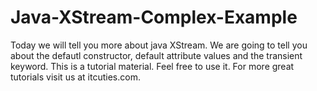 Java-XStream-Complex-Example
============================

Today we will tell you more about java XStream. We are going to tell you about the defautl constructor, default attribute values and the transient keyword. This is a tutorial material. Feel free to use it. For more great tutorials visit us at itcuties.com.

